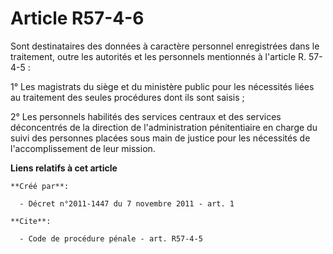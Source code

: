# Article R57-4-6

Sont destinataires des données à caractère personnel enregistrées dans le traitement, outre les autorités et les personnels
mentionnés à l'article R. 57-4-5 :

1° Les magistrats du siège et du ministère public pour les nécessités liées au traitement des seules procédures dont ils sont
saisis ; 

2° Les personnels habilités des services centraux et des services déconcentrés de la direction de l'administration
pénitentiaire en charge du suivi des personnes placées sous main de justice pour les nécessités de l'accomplissement de leur
mission.

**Liens relatifs à cet article**

	**Créé par**:

	  - Décret n°2011-1447 du 7 novembre 2011 - art. 1

	**Cite**:

	  - Code de procédure pénale - art. R57-4-5
